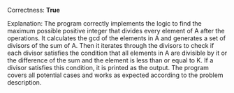 Correctness: **True**

Explanation: 
The program correctly implements the logic to find the maximum possible positive integer that divides every element of A after the operations. It calculates the gcd of the elements in A and generates a set of divisors of the sum of A. Then it iterates through the divisors to check if each divisor satisfies the condition that all elements in A are divisible by it or the difference of the sum and the element is less than or equal to K. If a divisor satisfies this condition, it is printed as the output. The program covers all potential cases and works as expected according to the problem description.